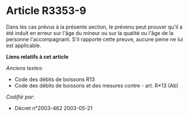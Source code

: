 # Article R3353-9

Dans les cas prévus à la présente section, le prévenu peut prouver qu'il a été induit en erreur sur l'âge du mineur ou sur la
qualité ou l'âge de la personne l'accompagnant. S'il rapporte cette preuve, aucune peine ne lui est applicable.

**Liens relatifs à cet article**

_Anciens textes_:

  - Code des débits de boissons R13
  - Code des débits de boissons et des mesures contre  - art. R*13 (Ab)

_Codifié par_:

  - Décret n°2003-462 2003-05-21
